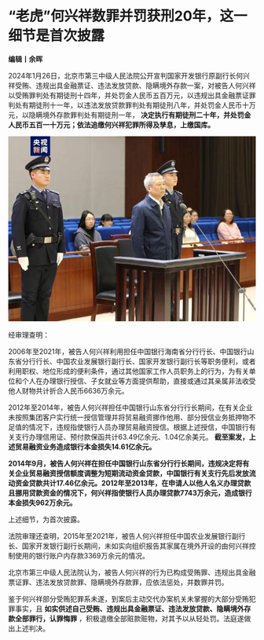 # “老虎”何兴祥数罪并罚获刑20年，这一细节是首次披露

**编辑丨余晖**

2024年1月26日，北京市第三中级人民法院公开宣判国家开发银行原副行长何兴祥受贿、违规出具金融票证、违法发放贷款、隐瞒境外存款一案，对被告人何兴祥以受贿罪判处有期徒刑十四年，并处罚金人民币五百万元，以违规出具金融票证罪判处有期徒刑十一年，以违法发放贷款罪判处有期徒刑八年，并处罚金人民币十万元，以隐瞒境外存款罪判处有期徒刑一年，
**决定执行有期徒刑二十年，并处罚金人民币五百一十万元；依法追缴何兴祥犯罪所得及孳息，上缴国库。**

![8f60c75e0fea5e002e11678464fecc23.jpg](https://raw.githubusercontent.com/qqhsx/qqnews_image/main/2024/01/26/“老虎”何兴祥数罪并罚获刑20年，这一细节是首次披露/8f60c75e0fea5e002e11678464fecc23.jpg)

经审理查明：

2006年至2021年，被告人何兴祥利用担任中国银行海南省分行行长、中国银行山东省分行行长、中国农业发展银行副行长、国家开发银行副行长等职务便利，或者利用职权、地位形成的便利条件，通过其他国家工作人员职务上的行为，为有关单位和个人在办理银行授信、子女就业等方面提供帮助，直接或通过其亲属非法收受他人财物共计折合人民币6636万余元。

2012年至2014年，被告人何兴祥担任中国银行山东省分行行长期间，在有关企业未按照集团客户实行统一授信管理并将贸易融资挪作他用、部分授信业务抵押物不足值的情况下，违规指使银行人员办理贸易融资授信。根据上述授信，中国银行有关支行办理信用证、预付款保函共计63.49亿余元、1.04亿余美元。
**截至案发，上述贸易融资业务造成银行本金损失14.61亿余元。**

**2014年9月，被告人何兴祥在担任中国银行山东省分行行长期间，违规决定将有关企业贸易融资授信额度调整为短期流动资金贷款，中国银行有关支行先后发放流动资金贷款共计17.46亿余元。2012年至2013年，在申请人以他人名义办理贷款且挪用贷款资金的情况下，何兴祥指使银行人员办理贷款7743万余元，造成银行本金损失962万余元。**

上述细节，为首次披露。

法院审理还查明，2015年至2021年，被告人何兴祥担任中国农业发展银行副行长、国家开发银行副行长期间，未如实向组织报告其家属在境外开设的由何兴祥控制使用的银行账户内存款3369万余元的情况。

北京市第三中级人民法院认为，被告人何兴祥的行为已构成受贿罪、违规出具金融票证罪、违法发放贷款罪、隐瞒境外存款罪，应依法惩处，并数罪并罚。

鉴于何兴祥部分受贿犯罪系未遂，到案后主动交代办案机关未掌握的大部分受贿犯罪事实，且
**如实供述自己受贿、违规出具金融票证、违法发放贷款、隐瞒境外存款全部罪行，认罪悔罪** ，积极退缴全部赃款赃物，对其予以从轻处罚。法庭遂做出上述判决。

